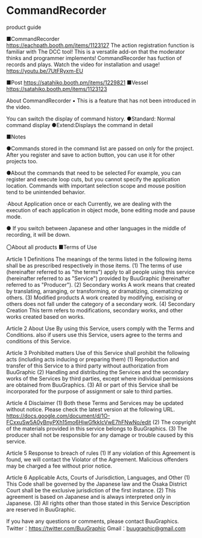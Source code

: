 # CommandRecorder
product guide

■CommandRecorder</br>
https://eachpath.booth.pm/items/1123127
The action registration function is familiar with The DCC tool!
This is a versatile add-on that the moderator thinks and programmer implements!
CommandRecorder has fuction of records and plays.
Watch the video for installation and usage!
https://youtu.be/7UtFRyxm-EU

■Post
https://satahiko.booth.pm/items/1229821
■Vessel
https://satahiko.booth.pm/items/1123123



About CommandRecorder
▪ This is a feature that has not been introduced in the video.

You can switch the display of command history.
●Standard: Normal command display
●Extend:Displays the command in detail


■Notes

●Commands stored in the command list are passed on only for the project.
After you register and save to action button, you can use it for other projects too.

●About the commands that need to be selected
For example, you can register and execute loop cuts, but you cannot specify the application location.
Commands with important selection scope and mouse position tend to be unintended behavior.

·About Application once or each
Currently, we are dealing with the execution of each application in object mode, bone editing mode and pause mode.

● If you switch between Japanese and other languages in the middle of recording, it will be down.



〇About all products
■Terms of Use

Article 1 Definitions
The meanings of the terms listed in the following items shall be as prescribed respectively in those items.
(1) The terms of use (hereinafter referred to as "the terms") apply to all people using this service (hereinafter referred to as "Service") provided by BuuGraphic (hereinafter referred to as "Producer").
(2) Secondary works
A work means that created by translating, arranging, or transforming, or dramatizing, cinematizing or others.
(3) Modified products
A work created by modifying, excising or others does not fall under the category of a secondary work.
(4) Secondary Creation
This term refers to modifications, secondary works, and other works created based on works.

Article 2 About Use
By using this Service, users comply with the Terms and Conditions. also if users use this Service, users agree to the terms and conditions of this Service.

Article 3 Prohibited matters
Use of this Service shall prohibit the following acts (including acts inducing or preparing them)
(1) Reproduction and transfer of this Service to a third party without authorization from BuuGraphic
(2) Handling and distributing the Services and the secondary works of the Services by third parties, except where individual permissions are obtained from BuuGraphics.
(3) All or part of this Service shall be incorporated for the purpose of assignment or sale to third parties.

Article 4 Disclaimer
(1) Both these Terms and Services may be updated without notice. Please check the latest version at the following URL.
https://docs.google.com/document/d/1O-FCxxuSw5A0yBnyPXh15mo6HjwGfkkIcVwE7hFNwNo/edit
(2) The copyright of the materials provided in this service belongs to BuuGraphics.
(3) The producer shall not be responsible for any damage or trouble caused by this service.

Article 5 Response to breach of rules
(1) If any violation of this Agreement is found, we will contact the Violator of the Agreement. Malicious offenders may be charged a fee without prior notice.

Article 6 Applicable Acts, Courts of Jurisdiction, Languages, and Other
(1) This Code shall be governed by the Japanese law and the Osaka District Court shall be the exclusive jurisdiction of the first instance.
(2) This agreement is based on Japanese and is always interpreted only in Japanese.
(3) All rights other than those stated in this Service Description are reserved in BuuGraphic.

If you have any questions or comments, please contact BuuGraphics.
Twitter：https://twitter.com/BuuGraphic
Gmail：buugraphic@gmail.com

